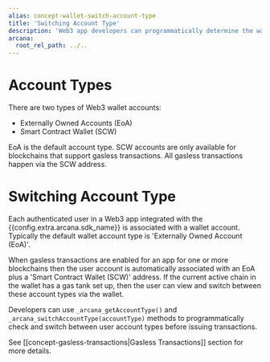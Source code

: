 ```yaml
---
alias: concept-wallet-switch-account-type
title: 'Switching Account Type'
description: 'Web3 app developers can programmatically determine the wallet address type in use and switch between EoA/SCW type in the apps that integrate with the Auth SDK.'
arcana:
  root_rel_path: ../..
---
```


# Account Types

There are two types of Web3 wallet accounts:

* Externally Owned Accounts (EoA)
* Smart Contract Wallet (SCW)

EoA is the default account type. SCW accounts are only available for blockchains that support gasless transactions. All gasless transactions happen via the SCW address.

# Switching Account Type

Each authenticated user in a Web3 app integrated with the {{config.extra.arcana.sdk_name}} is associated with a wallet account. Typically the default wallet account type is 'Externally Owned Account (EoA)'. 

When gasless transactions are enabled for an app for one or more blockchains then the user account is automatically associated with an EoA plus a 'Smart Contract Wallet (SCW)' address. If the current active chain in the wallet has a gas tank set up, then the user can view and switch between these account types via the wallet. 

Developers can use `_arcana_getAccountType()` and `_arcana_switchAccountType(accountType)` methods to programmatically check and switch between user account types before issuing transactions.  

See [[concept-gasless-transactions|Gasless Transactions]] section for more details.

